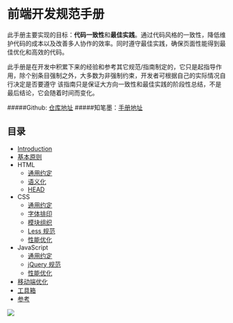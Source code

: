 # 前端开发规范手册



此手册主要实现的目标：**代码一致性**和**最佳实践**。通过代码风格的一致性，降低维护代码的成本以及改善多人协作的效率。同时遵守最佳实践，确保页面性能得到最佳优化和高效的代码。

此手册是在开发中积累下来的经验和参考其它规范/指南制定的，它只是起指导作用，除个别条目强制之外，大多数为非强制约束，开发者可根据自己的实际情况自行决定是否要遵守
该指南只是保证大方向一致性和最佳实践的阶段性总结，不是最后结论，它会随着时间而变化。

#####Github: [仓库地址](https://github.com/Aaaaaashu/Front-End-Style-Guide)
#####知笔墨：[手册地址](http://zhibimo.com/read/Ashu/front-end-style-guide/)

## 目录
* [Introduction](http://zhibimo.com/read/Ashu/front-end-style-guide/)
* [基本原则](http://zhibimo.com/read/Ashu/front-end-style-guide/basic/index.html)
* HTML
   * [通用约定](http://zhibimo.com/read/Ashu/front-end-style-guide/html/general.html)
   * [语义化](http://zhibimo.com/read/Ashu/front-end-style-guide/html/semantic.html)
   * [HEAD](http://zhibimo.com/read/Ashu/front-end-style-guide/html/head.html)
* CSS
   * [通用约定](http://zhibimo.com/read/Ashu/front-end-style-guide/css/general.html)
   * [字体排印](http://zhibimo.com/read/Ashu/front-end-style-guide/css/typography.html)
   * [模块组织](http://zhibimo.com/read/Ashu/front-end-style-guide/css/structure.html)
   * [Less 规范](http://zhibimo.com/read/Ashu/front-end-style-guide/css/less.html)
   * [性能优化](http://zhibimo.com/read/Ashu/front-end-style-guide/css/performance.html)
* JavaScript
   * [通用约定](http://zhibimo.com/read/Ashu/front-end-style-guide/javascript/general.html)
   * [jQuery 规范](http://zhibimo.com/read/Ashu/front-end-style-guide/javascript/jquery.html)
   * [性能优化](http://zhibimo.com/read/Ashu/front-end-style-guide/javascript/performance.html)
* [移动端优化](http://zhibimo.com/read/Ashu/front-end-style-guide/mobile-optimize/index.html)
* [工具箱](http://zhibimo.com/read/Ashu/front-end-style-guide/tool/index.html)
* [参考](http://zhibimo.com/read/Ashu/front-end-style-guide/reference/index.html)

![](https://raw.githubusercontent.com/Aaaaaashu/Front-End-Style-Guide/master/img/husky.png)
